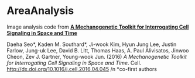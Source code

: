 # AreaAnalysis
Image analysis code from [**A Mechanogenetic Toolkit for Interrogating Cell Signaling in Space and Time**](http://www.cell.com/cell/fulltext/S0092-8674(16)30490-1)

Daeha Seo\*, Kaden M. Southard\*, Ji-wook Kim, Hyun Jung Lee, Justin Farlow, Jung-uk Lee, David B. Litt, Thomas Haas, A. Paul Alivisatos, Jinwoo Cheon, Zev J. Gartner, Young-wook Jun. (2016) *A Mechanogenetic Toolkit for Interrogating Cell Signaling in Space and Time*. Cell.  http://dx.doi.org/10.1016/j.cell.2016.04.045 /n
\*co-first authors

